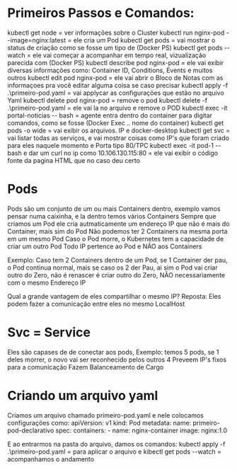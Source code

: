 # Primeiros Passos e Comandos:
kubectl get node = ver informações sobre o Cluster
kubectl run nginx-pod --image=nginx:latest = ele cria um Pod
kubectl get pods = vai mostrar o status de criação como se fosse um tipo de (Docker PS)
kubectl get pods --watch = ele vai começar a acompanhar em tempo real, vizualização parecida com (Docker PS)
kubectl describe pod nginx-pod =  ele vai exibir diversas informações como: Container ID, Conditions, Events e muitos outros
kubectl edit pod nginx-pod = ele vai abrir o Bloco de Notas com as informaçoes pra você editar alguma coisa se caso precisar
kubectl apply -f .\primeiro-pod.yaml = vai applycar as configurações que estão no arquivo Yaml
kubectl delete pod nginx-pod = remove o pod
kubectl delete -f .\primeiro-pod.yaml =  ele vai la no arquivo e remove o POD
kubectl exec -it portal-noticias -- bash = agente entra dentro do container para digitar comandos, como se fosse (Docker Exec .. nome do container)
kubectl get pods -o wide = vai exibir os arquivos. IP e docker-desktop
kubectl get svc = vai listar todas as serviços, e vai mostrar coisas como IP's que foram criado para eles naquele momento e Porta tipo 80/TPC
kubectl exec -it pod-1 --bash e dar um curl no ip como 10.106.130.115:80 = ele vai exibir o código fonte da pagina HTML que no caso deu certo

# Pods
Pods são um conjunto de um ou mais Containers dentro, exemplo vamos pensar numa caixinha, e la dentro temos vários Containers
Sempre que criamos um Pod ele cria autmaticamente um endereço IP que não é mais do Container, mais sim do Pod
Não podemos ter 2 Containers na mesma porta em um mesmo Pod
Caso o Pod morre, o Kubernetes tem a capacidade de criar um outro Pod
Todo IP pertence ao Pod e NÃO aos Containers

Exemplo: Caso tem 2 Containers dentro de um Pod, se 1 Container der pau, o Pod continua normal, mais se caso os 2 der Pau, ai sim o Pod vai criar outro do Zero, não é renascer é criar outro do Zero, NÃO necessariamente com o mesmo Endereço IP 

Qual a grande vantagem de eles compartilhar o mesmo IP?
Reposta: Eles podem fazer a comunicação entre eles no mesmo LocalHost

# Svc = Service
Eles são capases de de conectar aos pods, Exemplo: temos 5 pods, se 1 deles morrer, o novo vai ser reconhecido pelos outros 4
Preveem IP's fixos para a comunicação
Fazem Balanceamento de Cargo

# Criando um arquivo yaml 
Criamos um arquivo chamado primeiro-pod.yaml e nele colocamos configurações como:
apiVersion: v1
kind: Pod
metadata:
  name: primeiro-pod-declarativo
spec:
  containers:
    - name: nginx-container
      image: nginx:1.0

E ao entrarmos na pasta do arquivo, damos os comandos:
kubectl apply -f .\primeiro-pod.yaml = para aplicar o arquivo e
kibectl get pods --watch  = acompanhamos o andamento
      

